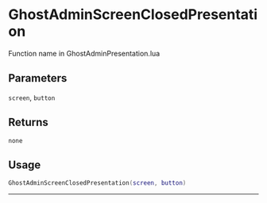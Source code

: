 # GhostAdminScreenClosedPresentation
Function name in GhostAdminPresentation.lua
## Parameters
`screen`, `button`
## Returns
`none`
## Usage
```lua
GhostAdminScreenClosedPresentation(screen, button)
```
---
